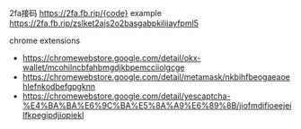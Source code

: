 2fa接码
https://2fa.fb.rip/{code}
example
https://2fa.fb.rip/zslket2ajs2o2basgabpkiliiayfpml5



chrome extensions
- https://chromewebstore.google.com/detail/okx-wallet/mcohilncbfahbmgdjkbpemcciiolgcge
- https://chromewebstore.google.com/detail/metamask/nkbihfbeogaeaoehlefnkodbefgpgknn
- https://chromewebstore.google.com/detail/yescaptcha-%E4%BA%BA%E6%9C%BA%E5%8A%A9%E6%89%8B/jiofmdifioeejeilfkpegipdjiopiekl